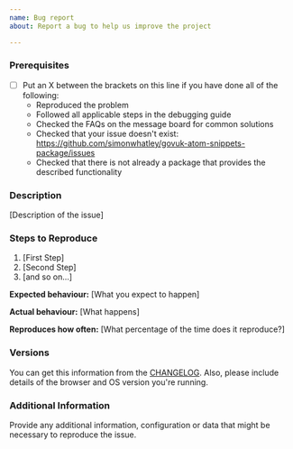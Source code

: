 ```yaml
---
name: Bug report
about: Report a bug to help us improve the project

---
```


<!--

Have you read the Code of Conduct? By filing an Issue, you are expected to comply with it, including treating everyone with respect:

https://github.com/simonwhatley/govuk-atom-snippets-package/blob/master/CODE_OF_CONDUCT.md

Do you want to ask a question? Are you looking for support? You can email [design-system@digital.justice.gov.uk](design-system@digital.justice.gov.uk) putting the repository name in the subject line.

-->

### Prerequisites

- [ ] Put an X between the brackets on this line if you have done all of the following:
    - Reproduced the problem
    - Followed all applicable steps in the debugging guide
    - Checked the FAQs on the message board for common solutions
    - Checked that your issue doesn't exist: https://github.com/simonwhatley/govuk-atom-snippets-package/issues
    - Checked that there is not already a package that provides the described functionality

### Description

[Description of the issue]

### Steps to Reproduce

1. [First Step]
2. [Second Step]
3. [and so on...]

**Expected behaviour:** [What you expect to happen]

**Actual behaviour:** [What happens]

**Reproduces how often:** [What percentage of the time does it reproduce?]

### Versions

You can get this information from the [CHANGELOG](https://github.com/simonwhatley/govuk-atom-snippets-package/blob/master/CHANGELOG.md). Also, please include details of the browser and OS version you're running.

### Additional Information

Provide any additional information, configuration or data that might be necessary to reproduce the issue.
